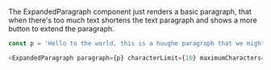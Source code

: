 The ExpandedParagraph component just renders a basic paragraph, that when there's too much text shortens the text paragraph and shows a more button to extend the paragraph.

```js
const p = 'Hello to the world, this is a huughe paragraph that we might not have space for.';

<ExpandedParagraph paragraph={p} characterLimit={10} maximumCharacters={200} />
```
